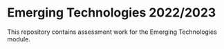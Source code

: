 # Emerging Technologies 2022/2023

This repository contains assessment work for the Emerging Technologies module.